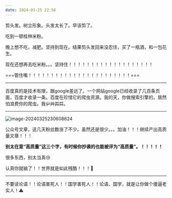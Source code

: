 ```yaml
---
date: 2024-03-25 22:58
---
```


剪头发。树立形象。头发太长了。早该剪了。

吃到一顿桂林米粉。

晚上想不吃，减肥。坚持到现在。结果剪头发回来没忍住，买了一瓶酒，和一包花生。

现在还想再去吃米粉。。。坚持住！！！！！！！！！！！！！！！！！！！

===管住嘴！！！！！！！！！！！！！！！！！！！！！！！===

<!-- truncate -->

---

百度真的是技术有限，跟google差远了。一个网站google已经收录了几百条页面，百度才收录一条。百度在珍惜它的爬虫资源。我的天，你做搜索引擎的，居然怕浪费你的爬虫。我屮艸芔茻。

---

![image-20240325230608624](https://docu-1319658309.cos.ap-guangzhou.myqcloud.com/image-20240325230608624.png)

公众号文章，这几天粉丝数涨了不少。虽然还是很少。。。加油！！！继续产出高质量文章！！！

**别太在意“高质量”这三个字，有时候你抄袭的也能被评为“高质量”。！！！！！**

很多东西，别太当真:cry:

认真你就输了！！世界就是如此残酷！！！:signal_strength:

---

不要读论语！！论语害死人！！国学害死人！！论语、国学，就是让你做个傻逼老实人！:warning:

